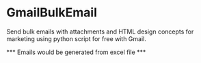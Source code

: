 # GmailBulkEmail
Send bulk emails with attachments and HTML design concepts for marketing using python script for free with Gmail.

*** Emails would be generated from excel file ***
